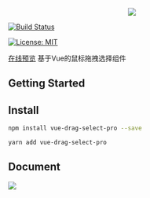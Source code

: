 <p align="center">
  <img src="https://github.com/singmeToSE/vue-drag-select/raw/master/src/assets/imgs/logo.png">
</p>

[![Build Status](https://travis-ci.org/JanssenZhang/vue-drag-select.svg?branch=master)](https://www.travis-ci.org/JanssenZhang/vue-drag-select)

<a href="https://github.com/JanssenZhang/vue-drag-select/blob/master/LICENSE">
  <img alt="License: MIT" src="https://img.shields.io/badge/License-MIT-yellow.svg" target="_blank" />
</a>

[在线预览](https://janssenzhang.github.io/vue-drag-select/)
基于Vue的鼠标拖拽选择组件

## Getting Started

## Install

```sh
npm install vue-drag-select-pro --save
```

```sh
yarn add vue-drag-select-pro
```

## Document



![](https://github.com/singmeToSE/vue-drag-select/raw/master/src/assets/imgs/readme.gif)
